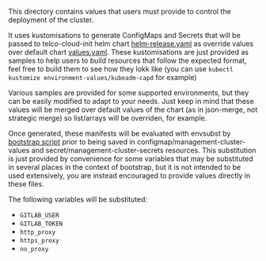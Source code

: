 
This directory contains values that users must provide to control the deployment of the cluster.

It uses kustomisations to generate ConfigMaps and Secrets that will be passed to telco-cloud-init helm chart [helm-release.yaml](../kustomize-components/telco-cloud-init/base/helm-release.yaml) as override values over default chart [values.yaml](../charts/telco-cloud-init/values.yaml). These kustomisations are just provided as samples to help users to build resources that follow the expected format, feel free to build them to see how they lokk like (you can use `kubectl kustomize environment-values/kubeadm-capd` for example)

Various samples are provided for some supported environments, but they can be easily modified to adapt to your needs. Just keep in mind that these values will be merged over default values of the chart (as in json-merge, not strategic merge) so list/arrays will be overriden, for example.

Once generated, these manifests will be evaluated with envsubst by [bootstrap script](../bootstrap.sh) prior to being saved in configmap/management-cluster-values and secret/management-cluster-secrets resources. This substitution is just provided by convenience for some variables that may be substituted in several places in the context of bootstrap, but it is not intended to be used extensively, you are instead encouraged to provide values directly in these files.

The following variables will be substituted:

- `GITLAB_USER`
- `GITLAB_TOKEN`
- `http_proxy`
- `https_proxy`
- `no_proxy`

